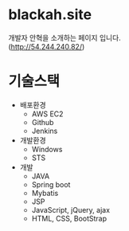 # blackah.site
개발자 안혁을 소개하는 페이지 입니다.  
(http://54.244.240.82/)
# 기술스택
- 배포환경
  - AWS EC2
  - Github
  - Jenkins
- 개발환경
  - Windows
  - STS
- 개발
  - JAVA
  - Spring boot
  - Mybatis
  - JSP
  - JavaScript, jQuery, ajax
  - HTML, CSS, BootStrap
